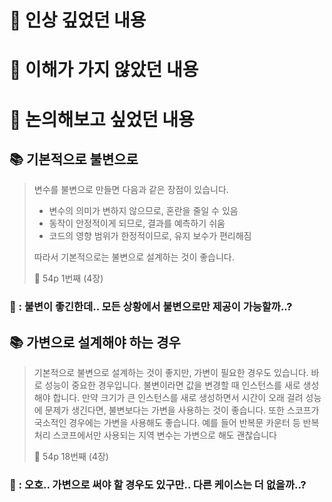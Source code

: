 # 📌 인상 깊었던 내용

# 📌 이해가 가지 않았던 내용

# 📌 논의해보고 싶었던 내용

## **📚 기본적으로 불변으로**

> 변수를 불변으로 만들면 다음과 같은 장점이 있습니다. 
> - 변수의 의미가 변하지 않으므로, 혼란을 줄일 수 있음
> -  동작이 안정적이게 되므로, 결과를 예측하기 쉬움
> - 코드의 영향 범위가 한정적이므로, 유지 보수가 편리해짐
> 
> 따라서 기본적으로는 불변으로 설계하는 것이 좋습니다.
> 
> 📕 54p 1번째 (4장)
> 

### **🧐 : 불변이 좋긴한데.. 모든 상황에서 불변으로만 제공이 가능할까..?**

## **📚 가변으로 설계해야 하는 경우**

> 기본적으로 불변으로 설계하는 것이 좋지만, 가변이 필요한 경우도 있습니다. 바로 성능이 중요한 경우입니다. 불변이라면 값을 변경할 때 인스턴스를 새로 생성해야 합니다. 만약 크기가 큰 인스턴스를 새로 생성하면서 시간이 오래 걸려 성능에 문제가 생긴다면, 불변보다는 가변을 사용하는 것이 좋습니다. 
> 또한 스코프가 국소적인 경우에는 가변을 사용해도 좋습니다. 예를 들어 반복문 카운터 등 반복 처리 스코프에서만 사용되는 지역 변수는 가변으로 해도 괜찮습니다
> 
> 📕 54p 18번째 (4장)
> 

### **🧐 : 오호.. 가변으로 써야 할 경우도 있구만.. 다른 케이스는 더 없을까..?**
